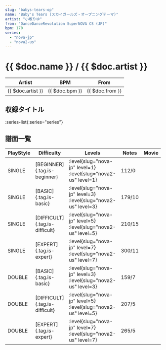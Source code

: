 ```yaml
---
slug: "babys-tears-op"
name: "Baby's Tears (スカイガールズ・オープニングテーマ)"
artist: "小坂りゆ"
from: "DanceDanceRevolution SuperNOVA CS (JP)"
bpm: 170
series:
  - "nova-jp"
  - "nova2-us"
---
```


# {{ $doc.name }} / {{ $doc.artist }}

|Artist|BPM|From|
|------|---|----|
|{{ $doc.artist }}|{{ $doc.bpm }}|{{ $doc.from }}|

## 収録タイトル

:series-list{:series="series"}

## 譜面一覧

|PlayStyle|Difficulty|Levels|Notes|Movie|
|---------|----------|------|-----|-----|
|SINGLE|[BEGINNER]{.tag.is-beginner}|:level{slug="nova-jp" level=1} :level{slug="nova2-us" level=1}|112/0||
|SINGLE|[BASIC]{.tag.is-basic}|:level{slug="nova-jp" level=3} :level{slug="nova2-us" level=3}|179/10||
|SINGLE|[DIFFICULT]{.tag.is-difficult}|:level{slug="nova-jp" level=5} :level{slug="nova2-us" level=5}|210/15||
|SINGLE|[EXPERT]{.tag.is-expert}|:level{slug="nova-jp" level=7} :level{slug="nova2-us" level=7}|300/11||
|DOUBLE|[BASIC]{.tag.is-basic}|:level{slug="nova-jp" level=3} :level{slug="nova2-us" level=3}|159/7||
|DOUBLE|[DIFFICULT]{.tag.is-difficult}|:level{slug="nova-jp" level=5} :level{slug="nova2-us" level=5}|207/5||
|DOUBLE|[EXPERT]{.tag.is-expert}|:level{slug="nova-jp" level=7} :level{slug="nova2-us" level=7}|265/5||
